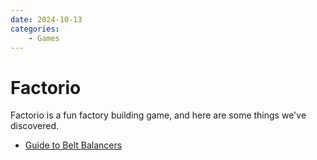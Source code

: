 ```yaml
---
date: 2024-10-13
categories:
    - Games
---
```


# Factorio

Factorio is a fun factory building game, and here are some things we've discovered.

<!-- more -->

-   [Guide to Belt Balancers]

[Guide to Belt Balancers]: <../../static/blog/2024-10-13/Factorio Belt Balancers v1.0.pdf>

